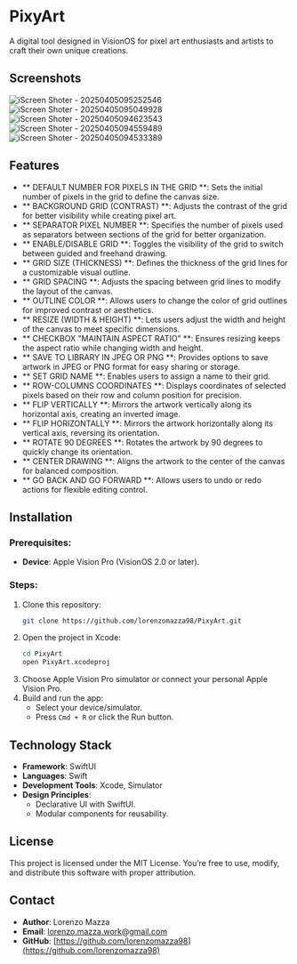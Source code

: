# PixyArt

A digital tool designed in VisionOS for pixel art enthusiasts and artists to craft their own unique creations.

## Screenshots

![iScreen Shoter - 20250405095252546](https://github.com/user-attachments/assets/7cf4d252-d924-4c3c-84a1-88c5b3e48546)
![iScreen Shoter - 20250405095049928](https://github.com/user-attachments/assets/949cfc02-7ad3-4755-8618-e4c9e02331e6)
![iScreen Shoter - 20250405094623543](https://github.com/user-attachments/assets/d582fd69-65b9-4c54-9050-7cc6926f34de)
![iScreen Shoter - 20250405094559489](https://github.com/user-attachments/assets/09a9e4d0-92a5-4d06-bf3f-dc5cc75c066b)
![iScreen Shoter - 20250405094533389](https://github.com/user-attachments/assets/eb3779af-d4f0-406a-a9a8-72923197b346)

## Features
- ** DEFAULT NUMBER FOR PIXELS IN THE GRID **: Sets the initial number of pixels in the grid to define the canvas size.  
- ** BACKGROUND GRID (CONTRAST) **: Adjusts the contrast of the grid for better visibility while creating pixel art.  
- ** SEPARATOR PIXEL NUMBER **: Specifies the number of pixels used as separators between sections of the grid for better organization.  
- ** ENABLE/DISABLE GRID **: Toggles the visibility of the grid to switch between guided and freehand drawing.  
- ** GRID SIZE (THICKNESS) **: Defines the thickness of the grid lines for a customizable visual outline.  
- ** GRID SPACING **: Adjusts the spacing between grid lines to modify the layout of the canvas.  
- ** OUTLINE COLOR **: Allows users to change the color of grid outlines for improved contrast or aesthetics.  
- ** RESIZE (WIDTH & HEIGHT) **: Lets users adjust the width and height of the canvas to meet specific dimensions.  
- ** CHECKBOX "MAINTAIN ASPECT RATIO" **: Ensures resizing keeps the aspect ratio while changing width and height.  
- ** SAVE TO LIBRARY IN JPEG OR PNG **: Provides options to save artwork in JPEG or PNG format for easy sharing or storage.  
- ** SET GRID NAME **: Enables users to assign a name to their grid.  
- ** ROW-COLUMNS COORDINATES **: Displays coordinates of selected pixels based on their row and column position for precision. 
- ** FLIP VERTICALLY **: Mirrors the artwork vertically along its horizontal axis, creating an inverted image.  
- ** FLIP HORIZONTALLY **: Mirrors the artwork horizontally along its vertical axis, reversing its orientation.  
- ** ROTATE 90 DEGREES **: Rotates the artwork by 90 degrees to quickly change its orientation.  
- ** CENTER DRAWING **: Aligns the artwork to the center of the canvas for balanced composition.  
- ** GO BACK AND GO FORWARD **: Allows users to undo or redo actions for flexible editing control.


## Installation

### Prerequisites:
- **Device**: Apple Vision Pro (VisionOS 2.0 or later).

### Steps:
1. Clone this repository:
   ```bash
   git clone https://github.com/lorenzomazza98/PixyArt.git
   ```
2. Open the project in Xcode:
   ```bash
   cd PixyArt
   open PixyArt.xcodeproj
   ```
3. Choose Apple Vision Pro simulator or connect your personal Apple Vision Pro.
4. Build and run the app:
   - Select your device/simulator.
   - Press `Cmd + R` or click the Run button.


## Technology Stack

- **Framework**: SwiftUI
- **Languages**: Swift
- **Development Tools**: Xcode, Simulator
- **Design Principles**:
  - Declarative UI with SwiftUI.
  - Modular components for reusability.

 ## License

This project is licensed under the MIT License. You’re free to use, modify, and distribute this software with proper attribution.


## Contact

- **Author**: Lorenzo Mazza
- **Email**: [lorenzo.mazza.work@gmail.com](mailto:lorenzo.mazza.work@gmail.com)
- **GitHub**: [https://github.com/lorenzomazza98](https://github.com/lorenzomazza98)
